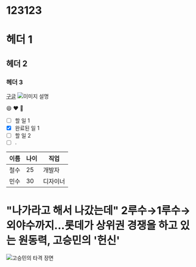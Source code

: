 # 123123

# 헤더 1
## 헤더 2
### 헤더 3
[구글](https://www.google.com)
![이미지 설명](https://www.example.com/image.jpg)

:smile: :heart: :rocket:
- [ ] 할 일 1
- [x] 완료된 일 1
- [ ] 할 일 2
- [ ] .

| 이름   | 나이 | 직업     |
|--------|------|----------|
| 철수   | 25   | 개발자   |
| 민수   | 30   | 디자이너 |

# "나가라고 해서 나갔는데" 2루수→1루수→외야수까지...롯데가 상위권 경쟁을 하고 있는 원동력, 고승민의 '헌신'

![고승민의 타격 장면](https://img.mydaily.co.kr/article/2025/07/29/2025072907411396878.jpg)
